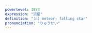 ```yaml
---
powerlevel: 1873
expression: "流星"
definition: "(n) meteor; falling star"
pronunciation: "りゅうせい"
---
```

